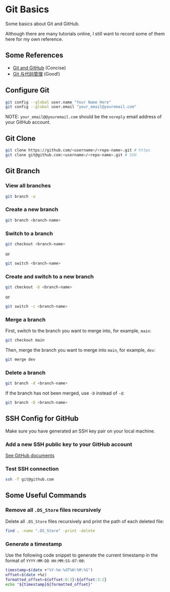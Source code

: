 # Git Basics


Some basics about Git and GitHub.

Although there are many tutorials online, I still want to record some of them here for my own reference.

<!--more-->

## Some References

- [Git and GitHub](https://sourabhbajaj.com/mac-setup/Git/) (Concise)
- [Git 与代码管理](https://seismo-learn.org/seismology101/programming/git/) (Good!)

## Configure Git

```bash
git config --global user.name "Your Name Here"
git config --global user.email "your_email@youremail.com"
```

NOTE: `your_email@@youremail.com` should be the `noreply` email address of your GitHub account.

## Git Clone

```bash
git clone https://github.com/<username>/<repo-name>.git # https
git clone git@github.com:<username>/<repo-name>.git # SSH
```

## Git Branch

### View all branches

```bash
git branch -a
```

### Create a new branch

```bash
git branch <branch-name>
```

### Switch to a branch

```bash
git checkout <branch-name>
```

or

```bash
git switch <branch-name>
```

### Create and switch to a new branch

```bash
git checkout -b <branch-name>
```

or

```bash
git switch -c <branch-name>
```

### Merge a branch

First, switch to the branch you want to merge into, for example, `main`:

```bash
git checkout main
```

Then, merge the branch you want to merge into `main`, for example, `dev`:

```bash
git merge dev
```

### Delete a branch

```bash
git branch -d <branch-name>
```

If the branch has not been merged, use `-D` instead of `-d`:

```bash
git branch -D <branch-name>
```

## SSH Config for GitHub

Make sure you have generated an SSH key pair on your local machine.

### Add a new SSH public key to your GitHub account

[See GitHub documents](https://docs.github.com/en/authentication/connecting-to-github-with-ssh/adding-a-new-ssh-key-to-your-github-account)

### Test SSH connection

```bash
ssh -T git@github.com
```

## Some Useful Commands

### Remove all `.DS_Store` files recursively

Delete all `.DS_Store` files recursively and print the path of each deleted file:

```bash
find . -name ".DS_Store" -print -delete
```

### Generate a timestamp

Use the following code snippet to generate the current timestamp in the format of `YYYY-MM-DD HH:MM:SS-07:00`:

```bash
timestamp=$(date +"%Y-%m-%dT%H:%M:%S")
offset=$(date +%z)
formatted_offset=${offset:0:3}:${offset:3:2}
echo "${timestamp}${formatted_offset}"
```

